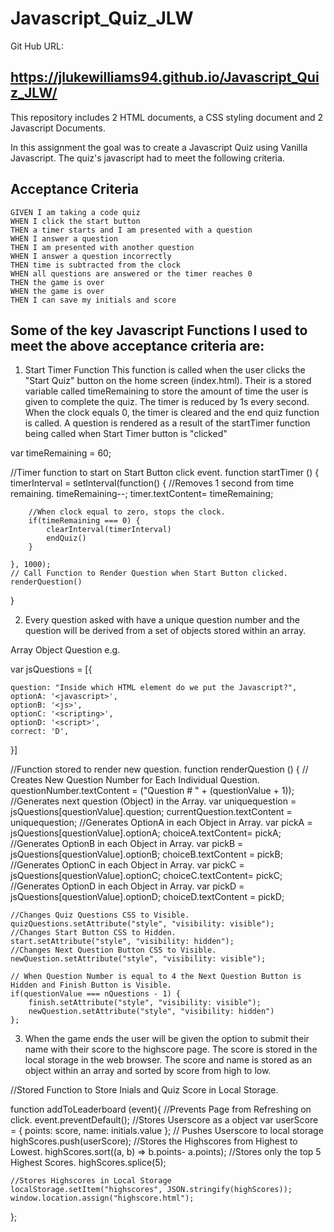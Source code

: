 # Javascript_Quiz_JLW

Git Hub URL:

## https://jlukewilliams94.github.io/Javascript_Quiz_JLW/

This repository includes 2 HTML documents, a CSS styling document and 2 Javascript Documents. 

In this assignment the goal was to create a Javascript Quiz using Vanilla Javascript. The quiz's javascript had to meet the following criteria. 


## Acceptance Criteria

```
GIVEN I am taking a code quiz
WHEN I click the start button
THEN a timer starts and I am presented with a question
WHEN I answer a question
THEN I am presented with another question
WHEN I answer a question incorrectly
THEN time is subtracted from the clock
WHEN all questions are answered or the timer reaches 0
THEN the game is over
WHEN the game is over
THEN I can save my initials and score
```
## Some of the key Javascript Functions I used to meet the above acceptance criteria are:

1. Start Timer Function
This function is called when the user clicks the "Start Quiz" button on the home screen (index.html). Their is a stored variable called timeRemaining to store the amount of time the user is given to complete the quiz. The timer is reduced by 1s every second. When the clock equals 0, the timer is cleared and the end quiz function is called. A question is rendered as a result of the startTimer function being called when Start Timer button is "clicked"

var timeRemaining = 60;

//Timer function to start on Start Button click event. 
function startTimer () {
    timerInterval = setInterval(function() {
        //Removes 1 second from time remaining. 
        timeRemaining--;
        timer.textContent= timeRemaining;
    
        //When clock equal to zero, stops the clock. 
        if(timeRemaining === 0) {
            clearInterval(timerInterval)
            endQuiz()
        }
    
    }, 1000);
    // Call Function to Render Question when Start Button clicked.
    renderQuestion()
}

2. Every question asked with have a unique question number and the question will be derived from a set of objects stored within an array. 

Array Object Question e.g.

var jsQuestions = [{

    question: "Inside which HTML element do we put the Javascript?",
    optionA: '<javascript>',
    optionB: '<js>',
    optionC: '<scripting>',
    optionD: '<script>',
    correct: 'D',

}]

//Function stored to render new question.
function renderQuestion () {
    // Creates New Question Number for Each Individual Question. 
    questionNumber.textContent = ("Question # " + (questionValue + 1));
    //Generates next question (Object) in the Array. 
    var uniquequestion = jsQuestions[questionValue].question;
    currentQuestion.textContent = uniquequestion;
    //Generates OptionA in each Object in Array.
    var pickA = jsQuestions[questionValue].optionA;
    choiceA.textContent= pickA;
    //Generates OptionB in each Object in Array.
    var pickB = jsQuestions[questionValue].optionB;
    choiceB.textContent = pickB;
    //Generates OptionC in each Object in Array.
    var pickC = jsQuestions[questionValue].optionC;
    choiceC.textContent= pickC;
    //Generates OptionD in each Object in Array. 
    var pickD = jsQuestions[questionValue].optionD;
    choiceD.textContent = pickD;

    //Changes Quiz Questions CSS to Visible.
    quizQuestions.setAttribute("style", "visibility: visible");
    //Changes Start Button CSS to Hidden. 
    start.setAttribute("style", "visibility: hidden");
    //Changes Next Question Button CSS to Visible.
    newQuestion.setAttribute("style", "visibility: visible");

    // When Question Number is equal to 4 the Next Question Button is Hidden and Finish Button is Visible.
    if(questionValue === nQuestions - 1) {
        finish.setAttribute("style", "visibility: visible");
        newQuestion.setAttribute("style", "visibility: hidden")
    };

3. When the game ends the user will be given the option to submit their name with their score to the highscore page. The score is stored in the local storage in the web browser. The score and name is stored as an object within an array and sorted by score from high to low. 

//Stored Function to Store Inials and Quiz Score in Local Storage. 

function addToLeaderboard (event){
    //Prevents Page from Refreshing on click. 
    event.preventDefault();
    //Stores Userscore as a object
    var userScore = {
        points: score,
        name: initials.value
    };
    // Pushes Userscore to local storage
    highScores.push(userScore);
    //Stores the Highscores from Highest to Lowest. 
    highScores.sort((a, b) => b.points- a.points);
    //Stores only the top 5 Highest Scores. 
    highScores.splice(5);
    
    //Stores Highscores in Local Storage
    localStorage.setItem("highscores", JSON.stringify(highScores));
    window.location.assign("highscore.html");
};

